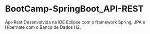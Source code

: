 # BootCamp-SpringBoot_API-REST
Api-Rest Desenvolvida na IDE Eclipse com o framework Spring, JPA e Hibernate com o Banco de Dados H2.
